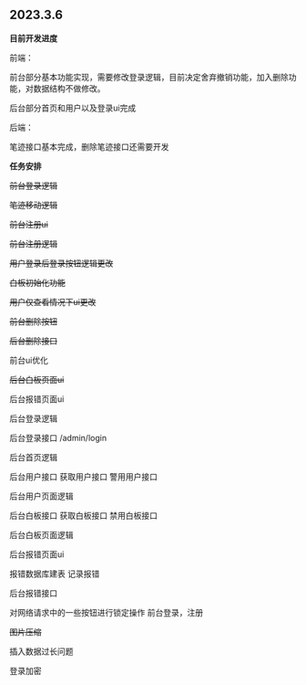## 2023.3.6
**目前开发进度**

前端：

前台部分基本功能实现，需要修改登录逻辑，目前决定舍弃撤销功能，加入删除功能，对数据结构不做修改。

后台部分首页和用户以及登录ui完成

后端：

笔迹接口基本完成，删除笔迹接口还需要开发

**任务安排**

~~前台登录逻辑~~

~~笔迹移动逻辑~~

~~前台注册ui~~

~~前台注册逻辑~~

~~用户登录后登录按钮逻辑更改~~

~~白板初始化功能~~

~~用户仅查看情况下ui更改~~

~~前台删除按钮~~

~~后台删除接口~~

前台ui优化

~~后台白板页面ui~~

后台报错页面ui

后台登录逻辑

后台登录接口  /admin/login

后台首页逻辑

后台用户接口 获取用户接口 警用用户接口

后台用户页面逻辑

后台白板接口 获取白板接口 禁用白板接口

后台白板页面逻辑

后台报错页面ui

报错数据库建表 记录报错

后台报错接口

对网络请求中的一些按钮进行锁定操作 前台登录，注册

~~图片压缩~~

插入数据过长问题

登录加密